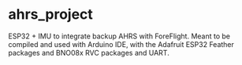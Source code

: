 # ahrs_project
ESP32 + IMU to integrate backup AHRS with ForeFlight. 
Meant to be compiled and used with Arduino IDE, with the Adafruit ESP32 Feather packages and BNO08x RVC packages and UART.
